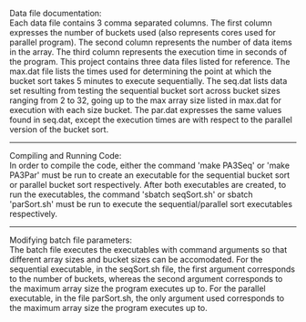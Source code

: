 Data file documentation:  
Each data file contains 3 comma separated columns. The first column expresses the number of buckets used (also represents cores used for parallel program). The second column represents the number of data items in the array. The third column represents the execution time in seconds of the program. This project contains three data files listed for reference. The max.dat file lists the times used for determining the point at which the bucket sort takes 5 minutes to execute sequentially. The seq.dat lists data set resulting from testing the sequential bucket sort across bucket sizes ranging from 2 to 32, going up to the max array size listed in max.dat for execution with each size bucket. The par.dat expresses the same values found in seq.dat, except the execution times are with respect to the parallel version of the bucket sort.
___  
Compiling and Running Code:  
In order to compile the code, either the command 'make PA3Seq' or 'make PA3Par' must be run to create an executable for the sequential bucket sort or parallel bucket sort respectively. After both executables are created, to run the executables, the command 'sbatch seqSort.sh' or sbatch 'parSort.sh' must be run to execute the sequential/parallel sort executables respectively.  
___  
Modifying batch file parameters:  
The batch file executes the executables with command arguments so that different array sizes and bucket sizes can be accomodated. For the sequential executable, in the seqSort.sh file, the first argument corresponds to the number of buckets, whereas the second argument corresponds to the maximum array size the program executes up to. For the parallel executable, in the file parSort.sh, the only argument used corresponds to the maximum array size the program executes up to.